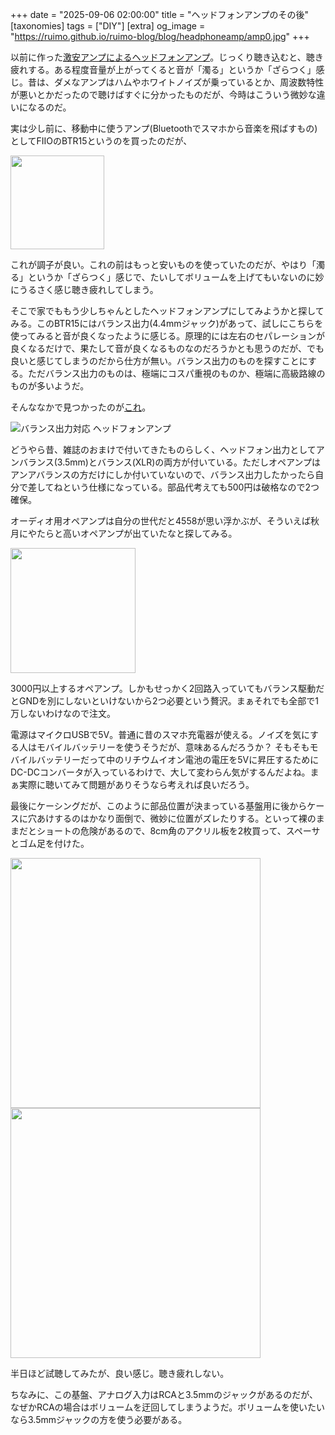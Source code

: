 +++
date = "2025-09-06 02:00:00"
title = "ヘッドフォンアンプのその後"
[taxonomies]
tags = ["DIY"]
[extra]
og_image = "https://ruimo.github.io/ruimo-blog/blog/headphoneamp/amp0.jpg"
+++

以前に作った[激安アンプによるヘッドフォンアンプ](https://ruimo.github.io/ruimo-blog/blog/raspi-audio-power/)。じっくり聴き込むと、聴き疲れする。ある程度音量が上がってくると音が「濁る」というか「ざらつく」感じ。昔は、ダメなアンプはハムやホワイトノイズが乗っているとか、周波数特性が悪いとかだったので聴けばすぐに分かったものだが、今時はこういう微妙な違いになるのだ。

実は少し前に、移動中に使うアンプ(Bluetoothでスマホから音楽を飛ばすもの)としてFIIOのBTR15というのを買ったのだが、

<a href="https://amzn.to/4mSVjGD"><img width="150px" src="https://m.media-amazon.com/images/I/41oIBIf2J2L._AC_SL1000_.jpg"></a>

これが調子が良い。これの前はもっと安いものを使っていたのだが、やはり「濁る」というか「ざらつく」感じで、たいしてボリュームを上げてもいないのに妙にうるさく感じ聴き疲れしてしまう。

そこで家でももう少しちゃんとしたヘッドフォンアンプにしてみようかと探してみる。このBTR15にはバランス出力(4.4mmジャック)があって、試しにこちらを使ってみると音が良くなったように感じる。原理的には左右のセパレーションが良くなるだけで、果たして音が良くなるものなのだろうかとも思うのだが、でも良いと感じてしまうのだから仕方が無い。バランス出力のものを探すことにする。ただバランス出力のものは、極端にコスパ重視のものか、極端に高級路線のものが多いようだ。

そんななかで見つかったのが[これ](https://eleshop.jp/shop/g/gKCO412/)。

![バランス出力対応 ヘッドフォンアンプ](https://eleshop.jp/PRODUCTS/CATALOG/B/BARNHPA1Pa.jpg)

どうやら昔、雑誌のおまけで付いてきたものらしく、ヘッドフォン出力としてアンバランス(3.5mm)とバランス(XLR)の両方が付いている。ただしオペアンプはアンアバランスの方だけにしか付いていないので、バランス出力したかったら自分で差してねという仕様になっている。部品代考えても500円は破格なので2つ確保。

オーディオ用オペアンプは自分の世代だと4558が思い浮かぶが、そういえば秋月にやたらと高いオペアンプが出ていたなと探してみる。

<a href="https://akizukidenshi.com/catalog/g/g103417/"><img width="200px" src="https://akizukidenshi.com/img/goods/L/103417.jpg"></a>

3000円以上するオペアンプ。しかもせっかく2回路入っていてもバランス駆動だとGNDを別にしないといけないから2つ必要という贅沢。まぁそれでも全部で1万しないわけなので注文。

電源はマイクロUSBで5V。普通に昔のスマホ充電器が使える。ノイズを気にする人はモバイルバッテリーを使うそうだが、意味あるんだろうか？ そもそもモバイルバッテリーだって中のリチウムイオン電池の電圧を5Vに昇圧するためにDC-DCコンバータが入っているわけで、大して変わらん気がするんだよね。まぁ実際に聴いてみて問題がありそうなら考えれば良いだろう。

最後にケーシングだが、このように部品位置が決まっている基盤用に後からケースに穴あけするのはかなり面倒で、微妙に位置がズレたりする。といって裸のままだとショートの危険があるので、8cm角のアクリル板を2枚買って、スペーサとゴム足を付けた。

<img width="400px" src="amp0.jpg">

<img width="400px" src="amp1.jpg">

半日ほど試聴してみたが、良い感じ。聴き疲れしない。

ちなみに、この基盤、アナログ入力はRCAと3.5mmのジャックがあるのだが、なぜかRCAの場合はボリュームを迂回してしまうようだ。ボリュームを使いたいなら3.5mmジャックの方を使う必要がある。
